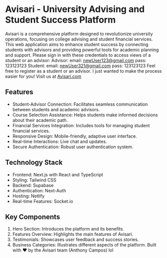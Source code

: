 # Avisari - University Advising and Student Success Platform
Avisari is a comprehensive platform designed to revolutionize university operations, focusing on college advising and student financial services. This web application aims to enhance student success by connecting students with advisors and providing powerful tools for academic planning and support.
Please sign in with these credentials to access views of a student or an advisor:
Advisor:
  email: newUser123@gmail.com
  pass: 123123123
Student:
  email: newUser321@gmail.com
  pass: 123123123
Feel free to register as a student or an advisor. I just wanted to make the process easier for you!
Visit us at [Avisari.com](https://www.avisari.com)
## Features
- Student-Advisor Connection: Facilitates seamless communication between students and academic advisors.
- Course Selection Assistance: Helps students make informed decisions about their academic path.
- Financial Services Integration: Includes tools for managing student financial services.
- Responsive Design: Mobile-friendly, adaptive user interface.
- Real-time Interactions: Live chat and updates.
- Secure Authentication: Robust user authentication system.
## Technology Stack
- Frontend: Next.js with React and TypeScript
- Styling: Tailwind CSS
- Backend: Supabase
- Authentication: Next-Auth
- Hosting: Netlify
- Real-time Features: Socket.io
## Key Components
1. Hero Section: Introduces the platform and its benefits.
2. Features Overview: Highlights the main features of Avisari.
3. Testimonials: Showcases user feedback and success stories.
4. Business Categories: Illustrates different aspects of the platform.
Built with ❤️ by the Avisari team (Anthony Campos) lol
